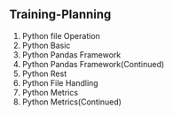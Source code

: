 ## Training-Planning
1. Python file Operation 
2. Python Basic
3. Python Pandas Framework
4. Python Pandas Framework(Continued)
5. Python Rest
6. Python File Handling
7. Python Metrics
8. Python Metrics(Continued)